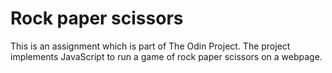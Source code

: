 # Rock paper scissors
This is an assignment which is part of The Odin Project. The project implements 
JavaScript to run a game of rock paper scissors on a webpage.
